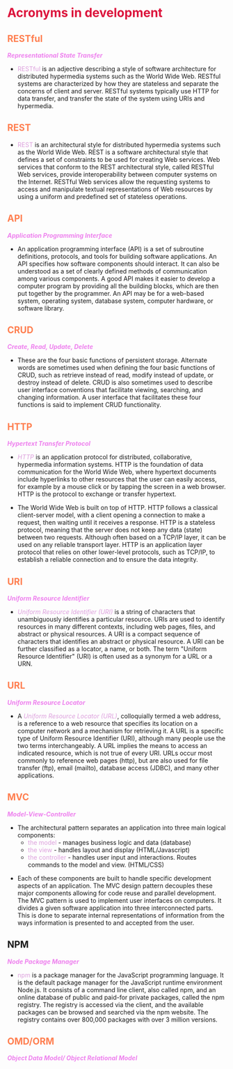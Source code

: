 <style>
r { color: Crimson }
o { color: Coral }
y { color: Khaki }
g { color: MediumSpringGreen }
b { color: SkyBlue }
i { color: Violet }
h { color:  Plum }
hh { color: Pink }
</style>

# <r>Acronyms in development</r>

## <o>RESTful</o>

<i>**Representational State Transfer**</i>

  - <h>RESTful</h> is an adjective describing a style of software architecture for distributed hypermedia systems such as the World Wide Web. RESTful systems are characterized by how they are stateless and separate the concerns of client and server. RESTful systems typically use HTTP for data transfer, and transfer the state of the system using URIs and hypermedia.

## <o>REST</o>

  - <h>REST</h> is an architectural style for distributed hypermedia systems such as the World Wide Web. REST is a software architectural style that defines a set of constraints to be used for creating Web services. Web services that conform to the REST architectural style, called RESTful Web services, provide interoperability between computer systems on the Internet. RESTful Web services allow the requesting systems to access and manipulate textual representations of Web resources by using a uniform and predefined set of stateless operations.

## <o>API</o>

<i>**Application Programming Interface**</i>

  - An application programming interface (API) is a set of subroutine definitions, protocols, and tools for building software applications. An API specifies how software components should interact. It can also be understood as a set of clearly defined methods of communication among various components. A good API makes it easier to develop a computer program by providing all the building blocks, which are then put together by the programmer. An API may be for a web-based system, operating system, database system, computer hardware, or software library.

## <o>CRUD</o>

<i>**Create, Read, Update, Delete**</i>

  - These are the four basic functions of persistent storage. Alternate words are sometimes used when defining the four basic functions of CRUD, such as retrieve instead of read, modify instead of update, or destroy instead of delete. CRUD is also sometimes used to describe user interface conventions that facilitate viewing, searching, and changing information. A user interface that facilitates these four functions is said to implement CRUD functionality.

## <o>HTTP</o>

<i>**Hypertext Transfer Protocol**</i>

  - <h>*HTTP*</h> is an application protocol for distributed, collaborative, hypermedia information systems. HTTP is the foundation of data communication for the World Wide Web, where hypertext documents include hyperlinks to other resources that the user can easily access, for example by a mouse click or by tapping the screen in a web browser. HTTP is the protocol to exchange or transfer hypertext. 

  * The World Wide Web is built on top of HTTP. HTTP follows a classical client-server model, with a client opening a connection to make a request, then waiting until it receives a response. HTTP is a stateless protocol, meaning that the server does not keep any data (state) between two requests. Although often based on a TCP/IP layer, it can be used on any reliable transport layer. HTTP is an application layer protocol that relies on other lower-level protocols, such as TCP/IP, to establish a reliable connection and to ensure the data integrity.

## <o>URI</o>

<i>**Uniform Resource Identifier**</i>

  -  <h>*Uniform Resource Identifier (URI)*</h> is a string of characters that unambiguously identifies a particular resource. URIs are used to identify resources in many different contexts, including web pages, files, and abstract or physical resources. A URI is a compact sequence of characters that identifies an abstract or physical resource. A URI can be further classified as a locator, a name, or both. The term "Uniform Resource Identifier" (URI) is often used as a synonym for a URL or a URN.

## <o>URL</o>

<i>**Uniform Resource Locator**</i>

- A <h>*Uniform Resource Locator (URL)*</h>, colloquially termed a web address, is a reference to a web resource that specifies its location on a computer network and a mechanism for retrieving it. A URL is a specific type of Uniform Resource Identifier (URI), although many people use the two terms interchangeably. A URL implies the means to access an indicated resource, which is not true of every URI. URLs occur most commonly to reference web pages (http), but are also used for file transfer (ftp), email (mailto), database access (JDBC), and many other applications.

## <o>MVC</o>

<i>**Model-View-Controller**</i>

  * The architectural pattern separates an application into three main logical components: 
    * <h>the model</h> - manages business logic and data (database)
    * <h>the view</h> - handles layout and display (HTML/Javascript)
    * <h>the controller</h> - handles user input and interactions. Routes commands to the model and view. (HTML/CSS)

  - Each of these components are built to handle specific development aspects of an application. The MVC design pattern decouples these major components allowing for code reuse and parallel development. The MVC pattern is used to implement user interfaces on computers. It divides a given software application into three interconnected parts. This is done to separate internal representations of information from the ways information is presented to and accepted from the user. 

## NPM

<i>**Node Package Manager**</i>

  * <h>npm</h> is a package manager for the JavaScript programming language. It is the default package manager for the JavaScript runtime environment Node.js. It consists of a command line client, also called npm, and an online database of public and paid-for private packages, called the npm registry. The registry is accessed via the client, and the available packages can be browsed and searched via the npm website. The registry contains over 800,000 packages with over 3 million versions.

## <o>OMD/ORM</o>

<i>**Object Data Model/ Object Relational Model**</i>